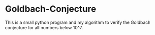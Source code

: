 # Goldbach-Conjecture
This is a small python program and my algorithm to verify the Goldbach conjecture for all numbers below 10^7.

